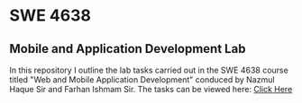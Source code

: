 # SWE 4638
## Mobile and Application Development Lab

In this repository I outline the lab tasks carried out in the SWE 4638 course titled "Web and Mobile Application Development" conduced by Nazmul Haque Sir and Farhan Ishmam Sir.
The tasks can be viewed here: [Click Here](https://azwadmirza.github.io/SWE4638_Web-MobileApplicationDevelopment/)
